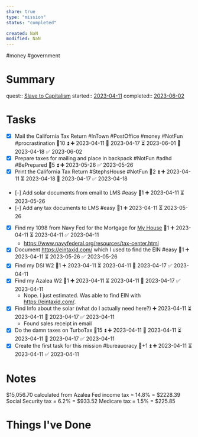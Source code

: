 ```yaml
---
share: true
type: "mission"
status: "completed"

created: NaN 
modified: NaN
---
```

 #money #government
# Summary
quest:: [Slave to Capitalism](./Slave%20to%20Capitalism.md)
started:: [2023-04-11](./2023-04-11.md)
completed:: [2023-06-02](./2023-06-02.md)
# Tasks
- [x] Mail the California Tax Return #InTown #PostOffice #money #NotFun #procrastination 🥄10 ⏫ ➕ 2023-04-11 🛫 2023-04-17 ⏳ 2023-06-01 📅 2023-04-18 ✅ 2023-06-02
- [x] Prepare taxes for mailing and place in backpack #NotFun #adhd #BePrepared 🥄5 ⏫ ➕ 2023-05-26 ✅ 2023-05-26
- [x] Print the California Tax Return #StephsHouse #NotFun 🥄2 ⏫ ➕ 2023-04-11 ⏳ 2023-04-18 📅 2023-04-17 ✅ 2023-04-18
- [-] Add solar documents from email to LMS #easy 🥄1 ➕ 2023-04-11 ⏳ 2023-05-26
- [-] Add any tax documents to LMS #easy 🥄1 ➕ 2023-04-11 ⏳ 2023-05-26
- [x] Find my 1098 from Navy Fed for the Mortgage for [My House](./My%20House.md) 🥄1 ➕ 2023-04-11 ⏳ 2023-04-11 ✅ 2023-04-11
	- https://www.navyfederal.org/resources/tax-center.html
- [x] Document https://eintaxid.com/ which I used to find the EIN #easy 🥄1 ➕ 2023-04-11 ⏳ 2023-05-26 ✅ 2023-05-26
- [x] Find my DSI W2 🥄1 ➕ 2023-04-11 ⏳ 2023-04-11 📅 2023-04-17 ✅ 2023-04-11
- [x] Find my Azalea W2 🥄1 ➕ 2023-04-11 ⏳ 2023-04-11 📅 2023-04-17 ✅ 2023-04-11
	- Nope.  I just estimated.  Was able to find EIN with https://eintaxid.com/.
- [x] Find Info about the solar (what do I actually need here?) ➕ 2023-04-11 ⏳ 2023-04-11 📅 2023-04-17 ✅ 2023-04-11
	- Found sales receipt in email
- [x] Do the damn taxes on TurboTax 🥄15 ⏫ ➕ 2023-04-11 🛫 2023-04-11 ⏳ 2023-04-11 📅 2023-04-17 ✅ 2023-04-11
- [x] Create the first task for this mission #bureaucracy 🥄+1 ⏫ ➕ 2023-04-11 ⏳ 2023-04-11 ✅ 2023-04-11

# Notes
$15,056.70 calculated from Azalea
Fed income tax = 14.8% = $2228.39
Social Security tax = 6.2% = $933.52
Medicare tax = 1.5% = $225.85

# Things I've Done